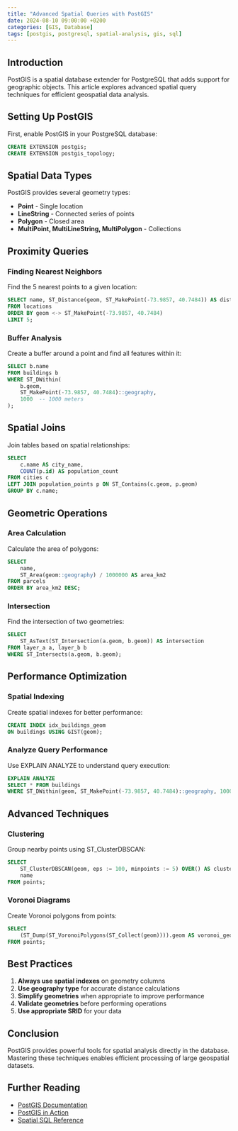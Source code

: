 ```yaml
---
title: "Advanced Spatial Queries with PostGIS"
date: 2024-08-10 09:00:00 +0200
categories: [GIS, Database]
tags: [postgis, postgresql, spatial-analysis, gis, sql]
---
```


## Introduction

PostGIS is a spatial database extender for PostgreSQL that adds support for geographic objects. This article explores advanced spatial query techniques for efficient geospatial data analysis.

## Setting Up PostGIS

First, enable PostGIS in your PostgreSQL database:

```sql
CREATE EXTENSION postgis;
CREATE EXTENSION postgis_topology;
```

## Spatial Data Types

PostGIS provides several geometry types:

- **Point** - Single location
- **LineString** - Connected series of points
- **Polygon** - Closed area
- **MultiPoint, MultiLineString, MultiPolygon** - Collections

## Proximity Queries

### Finding Nearest Neighbors

Find the 5 nearest points to a given location:

```sql
SELECT name, ST_Distance(geom, ST_MakePoint(-73.9857, 40.7484)) AS distance
FROM locations
ORDER BY geom <-> ST_MakePoint(-73.9857, 40.7484)
LIMIT 5;
```

### Buffer Analysis

Create a buffer around a point and find all features within it:

```sql
SELECT b.name
FROM buildings b
WHERE ST_DWithin(
    b.geom,
    ST_MakePoint(-73.9857, 40.7484)::geography,
    1000  -- 1000 meters
);
```

## Spatial Joins

Join tables based on spatial relationships:

```sql
SELECT 
    c.name AS city_name,
    COUNT(p.id) AS population_count
FROM cities c
LEFT JOIN population_points p ON ST_Contains(c.geom, p.geom)
GROUP BY c.name;
```

## Geometric Operations

### Area Calculation

Calculate the area of polygons:

```sql
SELECT 
    name,
    ST_Area(geom::geography) / 1000000 AS area_km2
FROM parcels
ORDER BY area_km2 DESC;
```

### Intersection

Find the intersection of two geometries:

```sql
SELECT 
    ST_AsText(ST_Intersection(a.geom, b.geom)) AS intersection
FROM layer_a a, layer_b b
WHERE ST_Intersects(a.geom, b.geom);
```

## Performance Optimization

### Spatial Indexing

Create spatial indexes for better performance:

```sql
CREATE INDEX idx_buildings_geom 
ON buildings USING GIST(geom);
```

### Analyze Query Performance

Use EXPLAIN ANALYZE to understand query execution:

```sql
EXPLAIN ANALYZE
SELECT * FROM buildings
WHERE ST_DWithin(geom, ST_MakePoint(-73.9857, 40.7484)::geography, 1000);
```

## Advanced Techniques

### Clustering

Group nearby points using ST_ClusterDBSCAN:

```sql
SELECT 
    ST_ClusterDBSCAN(geom, eps := 100, minpoints := 5) OVER() AS cluster_id,
    name
FROM points;
```

### Voronoi Diagrams

Create Voronoi polygons from points:

```sql
SELECT 
    (ST_Dump(ST_VoronoiPolygons(ST_Collect(geom)))).geom AS voronoi_geom
FROM points;
```

## Best Practices

1. **Always use spatial indexes** on geometry columns
2. **Use geography type** for accurate distance calculations
3. **Simplify geometries** when appropriate to improve performance
4. **Validate geometries** before performing operations
5. **Use appropriate SRID** for your data

## Conclusion

PostGIS provides powerful tools for spatial analysis directly in the database. Mastering these techniques enables efficient processing of large geospatial datasets.

## Further Reading

- [PostGIS Documentation](https://postgis.net/documentation/)
- [PostGIS in Action](https://www.manning.com/books/postgis-in-action-third-edition)
- [Spatial SQL Reference](https://postgis.net/docs/reference.html)
